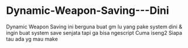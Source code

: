 # Dynamic-Weapon-Saving---Dini


Dynamic Weapon Saving ini berguna buat gm lu yang pake system dini & ingin buat system save senjata tapi ga bisa ngescript
Cuma iseng2 Siapa tau ada yg mau make

